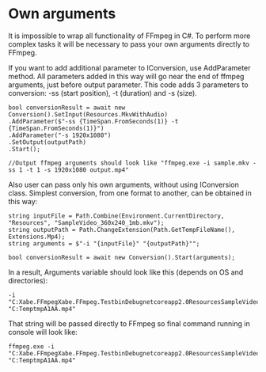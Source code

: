 Own arguments
=============

It is impossible to wrap all functionality of FFmpeg in C#. To perform more complex tasks it will be necessary to pass your own arguments directly to FFmpeg.

If you want to add additional parameter to IConversion, use AddParameter method. All parameters added in this way will go near the end of ffmpeg arguments, just before output parameter. This code adds 3 parameters to conversion: -ss (start position), -t (duration) and -s (size).

    bool conversionResult = await new Conversion().SetInput(Resources.MkvWithAudio)
    .AddParameter($"-ss {TimeSpan.FromSeconds(1)} -t {TimeSpan.FromSeconds(1)}")
    .AddParameter("-s 1920x1080")
    .SetOutput(outputPath)
    .Start();
    
    //Output ffmpeg arguments should look like "ffmpeg.exe -i sample.mkv -ss 1 -t 1 -s 1920x1080 output.mp4"

Also user can pass only his own arguments, without using IConversion class. Simplest conversion, from one format to another, can be obtained in this way:

    string inputFile = Path.Combine(Environment.CurrentDirectory, "Resources", "SampleVideo_360x240_1mb.mkv");
    string outputPath = Path.ChangeExtension(Path.GetTempFileName(), Extensions.Mp4);
    string arguments = $"-i "{inputFile}" "{outputPath}"";
    
    bool conversionResult = await new Conversion().Start(arguments);

In a result, Arguments variable should look like this (depends on OS and directories):

    -i "C:Xabe.FFmpegXabe.FFmpeg.TestbinDebugnetcoreapp2.0ResourcesSampleVideo_360x240_1mb.mkv" "C:TemptmpA1AA.mp4"

That string will be passed directly to FFmpeg so final command running in console will look like:

    ffmpeg.exe -i "C:Xabe.FFmpegXabe.FFmpeg.TestbinDebugnetcoreapp2.0ResourcesSampleVideo_360x240_1mb.mkv" "C:TemptmpA1AA.mp4"

